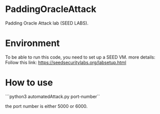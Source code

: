 # PaddingOracleAttack
Padding Oracle Attack lab (SEED LABS).

# Environment

To be able to run this code, you need to set up a SEED VM.
more details:
Follow this link: https://seedsecuritylabs.org/labsetup.html

 # How to use

 ```python3 automatedAttack.py port-number``

 the port number is either 5000 or 6000. 

